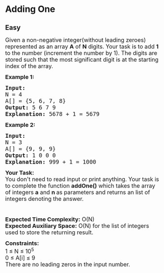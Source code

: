 # Adding One
## Easy 
<div class="problem-statement">
                <p></p><p><span style="font-size:18px">Given a non-negative integer(without leading zeroes) represented as an array <strong>A</strong>&nbsp;of <strong>N</strong> digits. Your task is to add <strong>1</strong> to the number (increment the number by 1). The digits are stored such that the most significant digit is at the starting index of the array.</span></p>

<p><span style="font-size:18px"><strong>Example 1:</strong></span></p>

<pre><span style="font-size:18px"><strong>Input:
</strong>N = 4
A[] = {5, 6, 7, 8}
<strong>Output:</strong> 5 6 7 9
<strong>Explanation:</strong> 5678 + 1 = 5679
</span></pre>

<p><span style="font-size:18px"><strong>Example 2:</strong></span></p>

<pre><span style="font-size:18px"><strong>Input:
</strong>N = 3
A[] = {9, 9, 9}
<strong>Output:</strong> 1 0 0 0
<strong>Explanation:</strong>&nbsp;999 + 1 = 1000
</span></pre>

<p><span style="font-size:18px"><strong>Your Task:</strong><br>
You don't need to read input or print anything. Your task is to complete the function&nbsp;<strong>addOne()</strong>&nbsp;which takes the&nbsp;array of integers&nbsp;<strong>a</strong>&nbsp;and&nbsp;<strong>n&nbsp;</strong>as parameters and returns an list of integers denoting the answer.</span></p>

<p>&nbsp;</p>

<p><span style="font-size:18px"><strong>Expected Time Complexity:</strong>&nbsp;O(N)<br>
<strong>Expected Auxiliary Space:</strong>&nbsp;O(N) for the list of integers used to store the returning result.&nbsp;</span></p>

<p><span style="font-size:18px"><strong>Constraints:</strong><br>
1 ≤ N ≤ 10<sup>5</sup><br>
0 ≤ A[i] ≤ 9<br>
There are no leading zeros in the input number.&nbsp;</span></p>
 <p></p>
            </div>